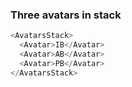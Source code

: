 ### Three avatars in stack

```js
<AvatarsStack>
  <Avatar>IB</Avatar>
  <Avatar>AB</Avatar>
  <Avatar>PB</Avatar>
</AvatarsStack>
```
